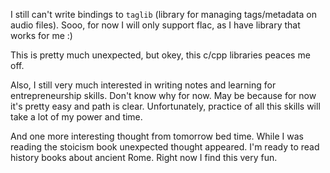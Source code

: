 I still can't write bindings to `taglib` (library for managing tags/metadata on audio files). Sooo, for now I will only support flac, as I have library that works for me :)

This is pretty much unexpected, but okey, this c/cpp libraries peaces me off. 

Also, I still very much interested in writing notes and learning for entrepreneurship skills. Don't know why for now. May be because for now it's pretty easy and path is clear. Unfortunately, practice of all this skills will take a lot of my power and time. 

And one more interesting thought from tomorrow bed time. While I was reading the stoicism book unexpected thought appeared. I'm ready to read history books about ancient Rome. Right now I find this very fun.